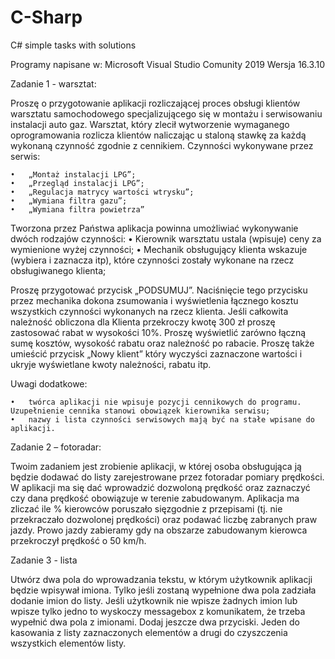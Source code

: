 # C-Sharp
C# simple tasks with solutions


Programy napisane w:
Microsoft Visual Studio Comunity 2019
Wersja 16.3.10


Zadanie 1 - warsztat:

Proszę o przygotowanie aplikacji rozliczającej proces obsługi klientów warsztatu samochodowego specjalizującego się w montażu i serwisowaniu instalacji auto gaz. Warsztat, który zlecił wytworzenie wymaganego oprogramowania rozlicza klientów naliczając u
staloną stawkę za każdą wykonaną czynność zgodnie z cennikiem. Czynności wykonywane przez serwis:

    •	„Montaż instalacji LPG”;
    •	„Przegląd instalacji LPG”;
    •	„Regulacja matrycy wartości wtrysku”;
    •	„Wymiana filtra gazu”;
    •	„Wymiana filtra powietrza”
Tworzona przez Państwa aplikacja powinna umożliwiać wykonywanie dwóch rodzajów czynności:
    •	Kierownik warsztatu ustala (wpisuje) ceny za wymienione wyżej czynności;
    •	Mechanik obsługujący klienta wskazuje (wybiera i zaznacza itp), które czynności zostały wykonane na rzecz obsługiwanego klienta;

Proszę przygotować przycisk „PODSUMUJ”. Naciśnięcie tego przycisku przez mechanika dokona zsumowania i wyświetlenia łącznego kosztu wszystkich czynności wykonanych na rzecz klienta.
Jeśli całkowita należność obliczona dla Klienta przekroczy kwotę 300 zł proszę zastosować rabat w wysokości 10%. 
Proszę wyświetlić zarówno łączną sumę kosztów, wysokość rabatu oraz należność po rabacie. Proszę także umieścić przycisk 
„Nowy klient” który wyczyści zaznaczone wartości i ukryje wyświetlane kwoty należności, rabatu itp.

 Uwagi dodatkowe:
 
    •	twórca aplikacji nie wpisuje pozycji cennikowych do programu. Uzupełnienie cennika stanowi obowiązek kierownika serwisu;
    •	nazwy i lista czynności serwisowych mają być na stałe wpisane do aplikacji.



Zadanie 2 – fotoradar:

Twoim zadaniem jest zrobienie aplikacji, w której osoba obsługująca ją będzie dodawać do listy zarejestrowane przez fotoradar pomiary prędkości. 
W aplikacji ma się dać wprowadzić dozwoloną prędkość oraz zaznaczyć czy dana prędkość obowiązuje w terenie zabudowanym. 
Aplikacja ma zliczać ile % kierowców poruszało sięzgodnie z przepisami (tj. nie przekraczało dozwolonej prędkości) oraz podawać liczbę zabranych praw jazdy. 
Prowo jazdy zabieramy gdy na obszarze zabudowanym kierowca przekroczył prędkość o 50 km/h.


Zadanie 3  - lista

Utwórz dwa pola do wprowadzania tekstu, w którym użytkownik aplikacji będzie wpisywał imiona. Tylko jeśli zostaną wypełnione dwa pola zadziała dodanie imion do listy. Jeśli użytkownik nie wpisze żadnych imion lub wpisze tylko jedno to wyskoczy messagebox z komunikatem, że trzeba wypełnić dwa pola z imionami. 
Dodaj jeszcze dwa przyciski. Jeden do kasowania z listy zaznaczonych elementów a drugi do czyszczenia wszystkich elementów listy. 



